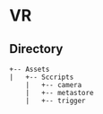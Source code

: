 # VR

## Directory
```
+-- Assets
|   +-- Sccripts
    |   +-- camera
    |   +-- metastore
    |   +-- trigger
```
